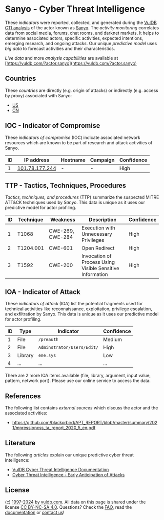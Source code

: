# Sanyo - Cyber Threat Intelligence

These _indicators_ were reported, collected, and generated during the [VulDB CTI analysis](https://vuldb.com/?kb.cti) of the actor known as [Sanyo](https://vuldb.com/?actor.sanyo). The _activity monitoring_ correlates data from social media, forums, chat rooms, and darknet markets. It helps to determine associated actors, specific activities, expected intentions, emerging research, and ongoing attacks. Our unique _predictive model_ uses _big data_ to forecast activities and their characteristics.

_Live data_ and more _analysis capabilities_ are available at [https://vuldb.com/?actor.sanyo](https://vuldb.com/?actor.sanyo)

## Countries

These _countries_ are directly (e.g. origin of attacks) or indirectly (e.g. access by proxy) associated with Sanyo:

* [US](https://vuldb.com/?country.us)
* [CN](https://vuldb.com/?country.cn)

## IOC - Indicator of Compromise

These _indicators of compromise_ (IOC) indicate associated network resources which are known to be part of research and attack activities of Sanyo.

ID | IP address | Hostname | Campaign | Confidence
-- | ---------- | -------- | -------- | ----------
1 | [101.78.177.244](https://vuldb.com/?ip.101.78.177.244) | - | - | High

## TTP - Tactics, Techniques, Procedures

_Tactics, techniques, and procedures_ (TTP) summarize the suspected MITRE ATT&CK techniques used by _Sanyo_. This data is unique as it uses our predictive model for actor profiling.

ID | Technique | Weakness | Description | Confidence
-- | --------- | -------- | ----------- | ----------
1 | T1068 | CWE-269, CWE-284 | Execution with Unnecessary Privileges | High
2 | T1204.001 | CWE-601 | Open Redirect | High
3 | T1592 | CWE-200 | Invocation of Process Using Visible Sensitive Information | High

## IOA - Indicator of Attack

These _indicators of attack_ (IOA) list the potential fragments used for technical activities like reconnaissance, exploitation, privilege escalation, and exfiltration by Sanyo. This data is unique as it uses our predictive model for actor profiling.

ID | Type | Indicator | Confidence
-- | ---- | --------- | ----------
1 | File | `/preauth` | Medium
2 | File | `Adminstrator/Users/Edit/` | High
3 | Library | `ene.sys` | Low
4 | ... | ... | ...

There are 2 more IOA items available (file, library, argument, input value, pattern, network port). Please use our online service to access the data.

## References

The following list contains _external sources_ which discuss the actor and the associated activities:

* https://github.com/blackorbird/APT_REPORT/blob/master/summary/2021/mpressioncss_ta_report_2020_5_en.pdf

## Literature

The following _articles_ explain our unique predictive cyber threat intelligence:

* [VulDB Cyber Threat Intelligence Documentation](https://vuldb.com/?kb.cti)
* [Cyber Threat Intelligence - Early Anticipation of Attacks](https://www.scip.ch/en/?labs.20201022)

## License

(c) [1997-2024](https://vuldb.com/?kb.changelog) by [vuldb.com](https://vuldb.com/?kb.about). All data on this page is shared under the license [CC BY-NC-SA 4.0](https://creativecommons.org/licenses/by-nc-sa/4.0/). Questions? Check the [FAQ](https://vuldb.com/?kb.faq), read the [documentation](https://vuldb.com/?kb) or [contact us](https://vuldb.com/?contact)!
